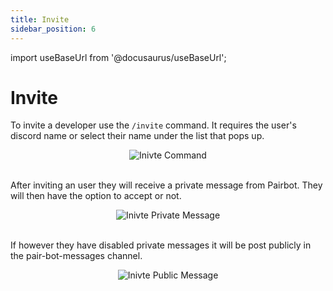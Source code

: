 ```yaml
---
title: Invite
sidebar_position: 6
---
```


import useBaseUrl from '@docusaurus/useBaseUrl';

# Invite

To invite a developer use the `/invite` command. It requires the user's discord name or select their name under the list that pops up.

<div align="center">
    <img class="default-border" src={useBaseUrl("/img/commands/invite.png")} alt="Inivte Command" />
</div>
<br/>

After inviting an user they will receive a private message from Pairbot. They will then have the option to accept or not.

<div align="center">
    <img class="default-border" src={useBaseUrl("/img/commands/invite-message.png")} alt="Inivte Private Message" />
</div>
<br/>

If however they have disabled private messages it will be post publicly in the pair-bot-messages channel.

<div align="center">
    <img class="default-border" src={useBaseUrl("/img/commands/invite-public-message.png")} alt="Inivte Public Message" />
</div>
<br/>
